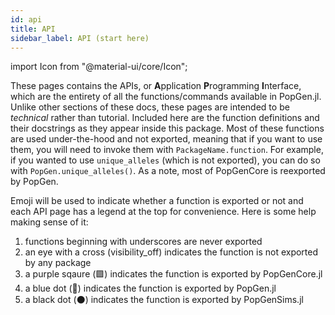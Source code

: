 ```yaml
---
id: api
title: API
sidebar_label: API (start here)
---
```

import Icon from "@material-ui/core/Icon";

These pages contains the APIs, or **A**pplication **P**rogramming **I**nterface, which are the entirety of all the functions/commands available in PopGen.jl. Unlike other sections of these docs, these pages are intended to be *technical* rather than tutorial. Included here are the function definitions and their docstrings as they appear inside this package. Most of these functions are used under-the-hood and not exported, meaning that if you want to use them, you will need to invoke them with `PackageName.function`. For example, if you wanted to use `unique_alleles` (which is not exported), you can do so with `PopGen.unique_alleles()`. As a note, most of PopGenCore is reexported by PopGen.

Emoji will be used to indicate whether a function is exported or not and each API page
has a legend at the top for convenience. Here is some help making sense of it:
1. functions beginning with underscores are never exported
2. an eye with a cross (<Icon>visibility_off</Icon>) indicates the function is not exported by any package
3. a purple sqaure (🟪) indicates the function is exported by PopGenCore.jl
4. a blue dot (🔵) indicates the function is exported by PopGen.jl
5. a black dot (⚫) indicates the function is exported by PopGenSims.jl

